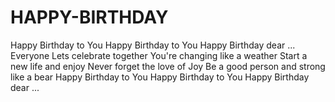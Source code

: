 # HAPPY-BIRTHDAY

Happy Birthday to You
Happy Birthday to You
Happy Birthday dear ...
Everyone
Lets celebrate together 
You're changing like a weather
Start a new life and enjoy
Never forget the love of Joy
Be a good person and strong like a bear
Happy Birthday to You
Happy Birthday to You
Happy Birthday dear ...
